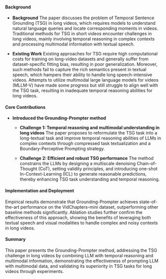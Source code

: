 #### Background
- **Background**
The paper discusses the problem of Temporal Sentence Grounding (TSG) in long videos, which requires models to understand natural language queries and locate corresponding moments in videos. Traditional methods for TSG in short videos encounter challenges in long videos, mainly involving temporal reasoning in complex contexts and processing multimodal information with textual speech.

- **Existing Work**
Existing approaches for TSG require high computational costs for training on long-video datasets and generally suffer from dataset-specific fitting bias, resulting in poor generalization. Moreover, such methods fail to capture the rich semantics present in textual speech, which hampers their ability to handle long speech-intensive videos. Attempts to utilize multimodal large language models for videos (MLLM-V) have made some progress but still struggle to align well with the TSG task, resulting in inadequate temporal reasoning abilities for long videos.

#### Core Contributions
- **Introduced the Grounding-Prompter method**
    - **Challenge 1: Temporal reasoning and multimodal understanding in long videos**
        The paper proposes to reformulate the TSG task into a long-textual task and improve temporal reasoning abilities of LLMs in complex contexts through compressed task textualization and a Boundary-Perceptive Prompting strategy.
  
    - **Challenge 2: Efficient and robust TSG performance**
        The method constrains the LLMs by designing a multiscale denoising Chain-of-Thought (CoT), setting validity principles, and introducing one-shot In-Context-Learning (ICL) to generate reasonable predictions, thereby enhancing TSG task understanding and temporal reasoning.

#### Implementation and Deployment
Empirical results demonstrate that Grounding-Prompter achieves state-of-the-art performance on the VidChapters-mini dataset, outperforming other baseline methods significantly. Ablation studies further confirm the effectiveness of this approach, showing the benefits of leveraging both textual speech and visual modalities to handle complex and noisy contexts in long videos.

#### Summary
This paper presents the Grounding-Prompter method, addressing the TSG challenge in long videos by combining LLM with temporal reasoning and multimodal information, demonstrating the effectiveness of prompting LLM with multimodal data, and validating its superiority in TSG tasks for long videos through experiments.